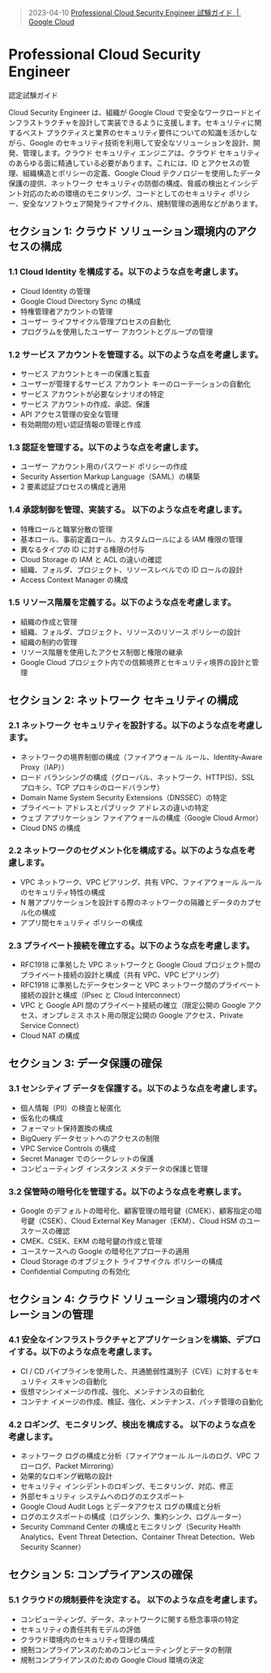 > 2023-04-10 [Professional Cloud Security Engineer 試験ガイド  |  Google Cloud](https://cloud.google.com/certification/guides/cloud-security-engineer?hl=ja)

# Professional Cloud Security Engineer

認定試験ガイド

Cloud Security Engineer は、組織が Google Cloud で安全なワークロードとインフラストラクチャを設計して実装できるように支援します。セキュリティに関するベスト プラクティスと業界のセキュリティ要件についての知識を活かしながら、Google のセキュリティ技術を利用して安全なソリューションを設計、開発、管理します。クラウド セキュリティ エンジニアは、クラウド セキュリティのあらゆる面に精通している必要があります。これには、ID とアクセスの管理、組織構造とポリシーの定義、Google Cloud テクノロジーを使用したデータ保護の提供、ネットワーク セキュリティの防御の構成、脅威の検出とインシデント対応のための環境のモニタリング、コードとしてのセキュリティ ポリシー、安全なソフトウェア開発ライフサイクル、規制管理の適用などがあります。

## セクション 1: クラウド ソリューション環境内のアクセスの構成

### 1.1 Cloud Identity を構成する。以下のような点を考慮します。

- Cloud Identity の管理
- Google Cloud Directory Sync の構成
- 特権管理者アカウントの管理
- ユーザー ライフサイクル管理プロセスの自動化
- プログラムを使用したユーザー アカウントとグループの管理

### 1.2 サービス アカウントを管理する。以下のような点を考慮します。

- サービス アカウントとキーの保護と監査
- ユーザーが管理するサービス アカウント キーのローテーションの自動化
- サービス アカウントが必要なシナリオの特定
- サービス アカウントの作成、承認、保護
- API アクセス管理の安全な管理
- 有効期間の短い認証情報の管理と作成

### 1.3 認証を管理する。以下のような点を考慮します。

- ユーザー アカウント用のパスワード ポリシーの作成
- Security Assertion Markup Language（SAML）の構築
- 2 要素認証プロセスの構成と適用

### 1.4 承認制御を管理、実装する。 以下のような点を考慮します。

- 特権ロールと職掌分散の管理
- 基本ロール、事前定義ロール、カスタムロールによる IAM 権限の管理
- 異なるタイプの ID に対する権限の付与
- Cloud Storage の IAM と ACL の違いの確認
- 組織、フォルダ、プロジェクト、リソースレベルでの ID ロールの設計
- Access Context Manager の構成

### 1.5 リソース階層を定義する。以下のような点を考慮します。

- 組織の作成と管理
- 組織、フォルダ、プロジェクト、リソースのリソース ポリシーの設計
- 組織の制約の管理
- リソース階層を使用したアクセス制御と権限の継承
- Google Cloud プロジェクト内での信頼境界とセキュリティ境界の設計と管理

## セクション 2: ネットワーク セキュリティの構成

### 2.1 ネットワーク セキュリティを設計する。以下のような点を考慮します。

- ネットワークの境界制御の構成（ファイアウォール ルール、Identity-Aware Proxy（IAP））
- ロード バランシングの構成（グローバル、ネットワーク、HTTP(S)、SSL プロキシ、TCP プロキシのロードバランサ）
- Domain Name System Security Extensions（DNSSEC）の特定
- プライベート アドレスとパブリック アドレスの違いの特定
- ウェブ アプリケーション ファイアウォールの構成（Google Cloud Armor）
- Cloud DNS の構成

### 2.2 ネットワークのセグメント化を構成する。以下のような点を考慮します。

- VPC ネットワーク、VPC ピアリング、共有 VPC、ファイアウォール ルールのセキュリティ特性の構成
- N 層アプリケーションを設計する際のネットワークの隔離とデータのカプセル化の構成
- アプリ間セキュリティ ポリシーの構成

### 2.3 プライベート接続を確立する。以下のような点を考慮します。

- RFC1918 に準拠した VPC ネットワークと Google Cloud プロジェクト間のプライベート接続の設計と構成（共有 VPC、VPC ピアリング）
- RFC1918 に準拠したデータセンターと VPC ネットワーク間のプライベート接続の設計と構成（IPsec と Cloud Interconnect）
- VPC と Google API 間のプライベート接続の確立（限定公開の Google アクセス、オンプレミス ホスト用の限定公開の Google アクセス、Private Service Connect）
- Cloud NAT の構成

## セクション 3: データ保護の確保

### 3.1 センシティブ データを保護する。以下のような点を考慮します。

- 個人情報（PII）の検査と秘匿化
- 仮名化の構成
- フォーマット保持置換の構成
- BigQuery データセットへのアクセスの制限
- VPC Service Controls の構成
- Secret Manager でのシークレットの保護
- コンピューティング インスタンス メタデータの保護と管理

### 3.2 保管時の暗号化を管理する。以下のような点を考察します。

- Google のデフォルトの暗号化、顧客管理の暗号鍵（CMEK）、顧客指定の暗号鍵（CSEK）、Cloud External Key Manager（EKM）、Cloud HSM のユースケースの確認
- CMEK、CSEK、EKM の暗号鍵の作成と管理
- ユースケースへの Google の暗号化アプローチの適用
- Cloud Storage のオブジェクト ライフサイクル ポリシーの構成
- Confidential Computing の有効化

## セクション 4: クラウド ソリューション環境内のオペレーションの管理

### 4.1 安全なインフラストラクチャとアプリケーションを構築、デプロイする。以下のような点を考慮します。

- CI / CD パイプラインを使用した、共通脆弱性識別子（CVE）に対するセキュリティ スキャンの自動化
- 仮想マシンイメージの作成、強化、メンテナンスの自動化
- コンテナ イメージの作成、検証、強化、メンテナンス、パッチ管理の自動化

### 4.2 ロギング、モニタリング、検出を構成する。 以下のような点を考慮します。

- ネットワーク ログの構成と分析（ファイアウォール ルールのログ、VPC フローログ、Packet Mirroring）
- 効果的なロギング戦略の設計
- セキュリティ インシデントのロギング、モニタリング、対応、修正
- 外部セキュリティ システムへのログのエクスポート
- Google Cloud Audit Logs とデータアクセス ログの構成と分析
- ログのエクスポートの構成（ログシンク、集約シンク、ログルーター）
- Security Command Center の構成とモニタリング（Security Health Analytics、Event Threat Detection、Container Threat Detection、Web Security Scanner）

## セクション 5: コンプライアンスの確保

### 5.1 クラウドの規制要件を決定する。 以下のような点を考慮します。

- コンピューティング、データ、ネットワークに関する懸念事項の特定
- セキュリティの責任共有モデルの評価
- クラウド環境内のセキュリティ管理の構成
- 規制コンプライアンスのためのコンピューティングとデータの制限
- 規制コンプライアンスのための Google Cloud 環境の決定
